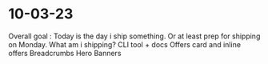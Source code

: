 # 10-03-23

Overall goal :
Today is the day i ship something. Or at least prep for shipping on Monday.
What am i shipping?
CLI tool + docs
Offers card and inline offers
Breadcrumbs
Hero Banners
